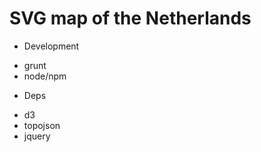 # SVG map of the Netherlands

* Development

 - grunt
 - node/npm

* Deps

 - d3
 - topojson
 - jquery

